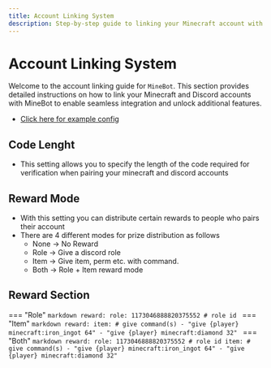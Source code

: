 ```yaml
---
title: Account Linking System
description: Step-by-step guide to linking your Minecraft account with MineBot for seamless integration.
---
```


# Account Linking System

Welcome to the account linking guide for `MineBot`. This section provides detailed instructions on how to link your Minecraft and Discord accounts with MineBot to enable seamless integration and unlock additional features.

- [Click here for example config](../../../examples/configuration/systems/link_account.md)

## Code Lenght
- This setting allows you to specify the length of the code required for verification when pairing your minecraft and discord accounts

## Reward Mode
- With this setting you can distribute certain rewards to people who pairs their account
- There are 4 different modes for prize distribution as follows
    - None -> No Reward
    - Role -> Give a discord role
    - Item -> Give item, perm etc. with command.
    - Both -> Role + Item reward mode

## Reward Section
=== "Role"
    ```markdown
    reward:
      role: 1173046888820375552 # role id
    ```
=== "Item"
    ```markdown
    reward:
      item: # give command(s)
        - "give {player} minecraft:iron_ingot 64"
        - "give {player} minecraft:diamond 32"
    ```
=== "Both"
    ```markdown
    reward:
      role: 1173046888820375552 # role id
      item: # give command(s)
        - "give {player} minecraft:iron_ingot 64"
        - "give {player} minecraft:diamond 32"
    ```
